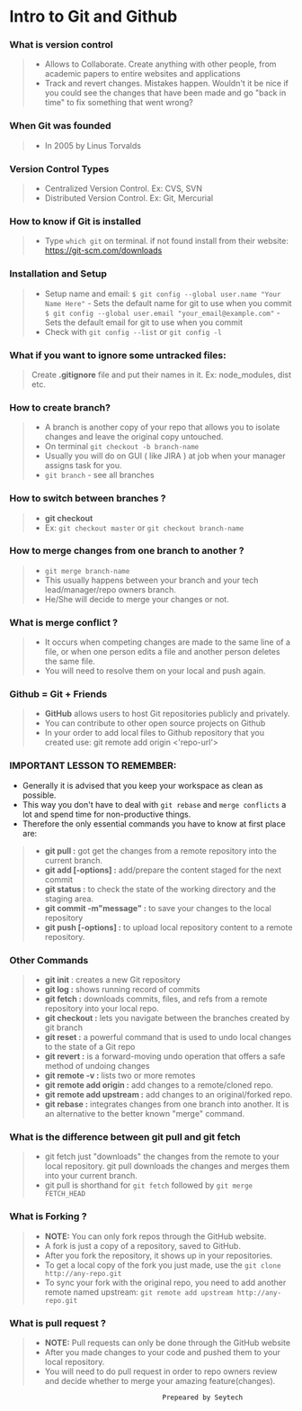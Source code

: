 
# Intro to Git and Github

### What is version control  
> - Allows to Collaborate. Create anything with other people, from academic papers to entire websites and applications
> - Track and revert changes. Mistakes happen. Wouldn't it be nice if you could see the changes that have been made and go "back in time" to fix something that went wrong?

### When Git was founded 
> - In 2005 by Linus Torvalds

### Version Control Types 
> - Centralized Version Control. Ex: CVS, SVN
> - Distributed Version Control. Ex: Git, Mercurial


### How to know if Git is installed 
> - Type ```which git``` on terminal. if not found install from their website: https://git-scm.com/downloads

### Installation and Setup
> - Setup name and email: 
    ``` $ git config --global user.name "Your Name Here" ```  - Sets the default name for git to use when you commit
    ``` $ git config --global user.email "your_email@example.com" ``` - Sets the default email for git to use when you commit
> - Check with ```git config --list``` or ```git config -l```


### What if you want to ignore some untracked files: 
> Create **.gitignore** file and put their names in it.
> Ex: node_modules, dist etc.

### How to create branch?
> - A branch is another copy of your repo that allows you to isolate changes and leave the original copy untouched.
> - On terminal ```git checkout -b branch-name ```
> - Usually you will do on GUI ( like JIRA ) at job when your manager assigns task for you.
> - ```git branch``` - see all branches

### How to switch between branches ? 
> - **git checkout**
> - Ex: ```git checkout master``` or ```git checkout branch-name```


### How to merge changes from one branch to another ? 
> - ```git merge branch-name```
> - This usually happens between your branch and your tech lead/manager/repo owners branch.
> - He/She will decide to merge your changes or not.

### What is merge conflict ? 
> - It occurs when competing changes are made to the same line of a file, or when one person edits a file and another person deletes the same file. 
> - You will need to resolve them on your local and push again.

### Github = Git + Friends
> - **GitHub** allows users to host Git repositories publicly and privately.
> - You can contribute to other open source projects on Github
> - In your order to add local files to Github repository that you created use: git remote add origin <'repo-url'>


### IMPORTANT LESSON TO REMEMBER:
- Generally it is advised that you keep your workspace as clean as possible.
- This way you don't have to deal with ```git rebase``` and ```merge conflicts``` a lot and spend time for non-productive things.
- Therefore the only essential commands you have to know at first place are:
> - **git pull :** got get the changes from a remote repository into the current branch. 
> - **git add [-options] :**  add/prepare the content staged for the next commit
> - **git status :** to check the state of the working directory and the staging area. 
> - **git commit -m"message" :** to save your changes to the local repository
> - **git push [-options] :** to upload local repository content to a remote repository.

### Other Commands
> - **git init** : creates a new Git repository
> - **git log :** shows running record of commits
> - **git fetch :** downloads commits, files, and refs from a remote repository into your local repo.
> - **git checkout :** lets you navigate between the branches created by git branch 
> - **git reset :** a powerful command that is used to undo local changes to the state of a Git repo
> - **git revert :** is a forward-moving undo operation that offers a safe method of undoing changes
> - **git remote -v :** lists two or more remotes
> - **git remote add origin :** add changes to a remote/cloned repo.
> - **git remote add upstream :** add changes to an original/forked repo.
> - **git rebase :** integrates changes from one branch into another. It is an alternative to the better known "merge" command.  

### What is the difference between git pull and git fetch
> - git fetch just "downloads" the changes from the remote to your local repository. git pull downloads the changes and merges them into your current branch.
> - git pull is shorthand for ```git fetch``` followed by ```git merge FETCH_HEAD```

### What is Forking ? 
> - **NOTE:** You can only fork repos through the GitHub website.
> - A fork is just a copy of a repository, saved to GitHub.
> - After you fork the repository, it shows up in your repositories.
> - To get a local copy of the fork you just made, use the ```git clone http://any-repo.git```
> - To sync your fork with the original repo, you need to add another remote named upstream: ```git remote add upstream http://any-repo.git```

### What is pull request ? 
> - **NOTE:** Pull requests can only be done through the GitHub website
> - After you made changes to your code and pushed them to your local repository. 
> - You will need to do pull request in order to repo owners review and decide whether to merge your amazing feature(changes).


                                          Prepeared by Seytech 
